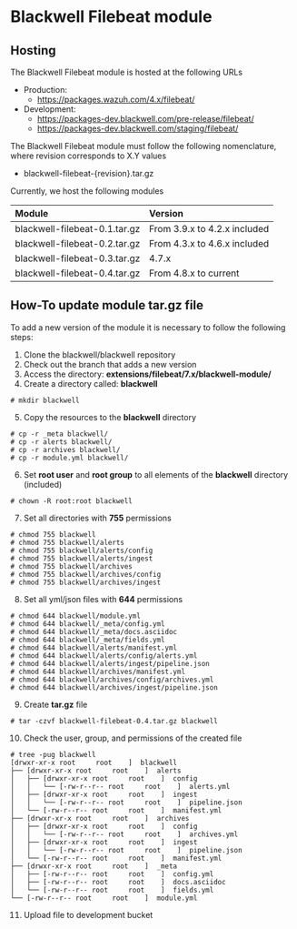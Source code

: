 # Blackwell Filebeat module

## Hosting

The Blackwell Filebeat module is hosted at the following URLs

- Production:
  - https://packages.wazuh.com/4.x/filebeat/
- Development:
  - https://packages-dev.blackwell.com/pre-release/filebeat/
  - https://packages-dev.blackwell.com/staging/filebeat/

The Blackwell Filebeat module must follow the following nomenclature, where revision corresponds to X.Y values

- blackwell-filebeat-{revision}.tar.gz

Currently, we host the following modules

|Module|Version|
|:--|:--|
|blackwell-filebeat-0.1.tar.gz|From 3.9.x to 4.2.x included|
|blackwell-filebeat-0.2.tar.gz|From 4.3.x to 4.6.x included|
|blackwell-filebeat-0.3.tar.gz|4.7.x|
|blackwell-filebeat-0.4.tar.gz|From 4.8.x to current|


## How-To update module tar.gz file

To add a new version of the module it is necessary to follow the following steps:

1. Clone the blackwell/blackwell repository
2. Check out the branch that adds a new version
3. Access the directory: **extensions/filebeat/7.x/blackwell-module/**
4. Create a directory called: **blackwell**

```
# mkdir blackwell
```

5. Copy the resources to the **blackwell** directory

```
# cp -r _meta blackwell/
# cp -r alerts blackwell/
# cp -r archives blackwell/
# cp -r module.yml blackwell/
```

6. Set **root user** and **root group** to all elements of the **blackwell** directory (included)

```
# chown -R root:root blackwell
```

7. Set all directories with **755** permissions

```
# chmod 755 blackwell
# chmod 755 blackwell/alerts
# chmod 755 blackwell/alerts/config
# chmod 755 blackwell/alerts/ingest
# chmod 755 blackwell/archives
# chmod 755 blackwell/archives/config
# chmod 755 blackwell/archives/ingest
```

8. Set all yml/json files with **644** permissions

```
# chmod 644 blackwell/module.yml
# chmod 644 blackwell/_meta/config.yml
# chmod 644 blackwell/_meta/docs.asciidoc
# chmod 644 blackwell/_meta/fields.yml
# chmod 644 blackwell/alerts/manifest.yml
# chmod 644 blackwell/alerts/config/alerts.yml
# chmod 644 blackwell/alerts/ingest/pipeline.json
# chmod 644 blackwell/archives/manifest.yml
# chmod 644 blackwell/archives/config/archives.yml
# chmod 644 blackwell/archives/ingest/pipeline.json
```

9. Create **tar.gz** file

```
# tar -czvf blackwell-filebeat-0.4.tar.gz blackwell
```

10. Check the user, group, and permissions of the created file

```
# tree -pug blackwell
[drwxr-xr-x root     root    ]  blackwell
├── [drwxr-xr-x root     root    ]  alerts
│   ├── [drwxr-xr-x root     root    ]  config
│   │   └── [-rw-r--r-- root     root    ]  alerts.yml
│   ├── [drwxr-xr-x root     root    ]  ingest
│   │   └── [-rw-r--r-- root     root    ]  pipeline.json
│   └── [-rw-r--r-- root     root    ]  manifest.yml
├── [drwxr-xr-x root     root    ]  archives
│   ├── [drwxr-xr-x root     root    ]  config
│   │   └── [-rw-r--r-- root     root    ]  archives.yml
│   ├── [drwxr-xr-x root     root    ]  ingest
│   │   └── [-rw-r--r-- root     root    ]  pipeline.json
│   └── [-rw-r--r-- root     root    ]  manifest.yml
├── [drwxr-xr-x root     root    ]  _meta
│   ├── [-rw-r--r-- root     root    ]  config.yml
│   ├── [-rw-r--r-- root     root    ]  docs.asciidoc
│   └── [-rw-r--r-- root     root    ]  fields.yml
└── [-rw-r--r-- root     root    ]  module.yml
```

11. Upload file to development bucket

